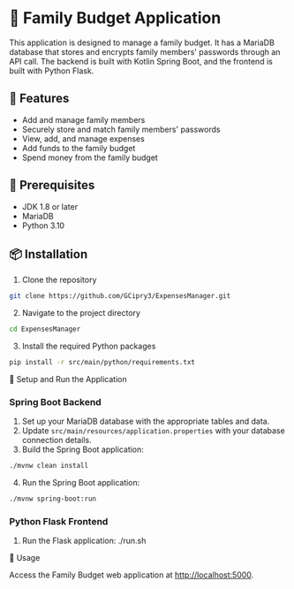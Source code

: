 # 🏡 Family Budget Application

This application is designed to manage a family budget. It has a MariaDB database that stores and encrypts family members' passwords through an API call. The backend is built with Kotlin Spring Boot, and the frontend is built with Python Flask.

## 🌟 Features

- Add and manage family members
- Securely store and match family members' passwords
- View, add, and manage expenses
- Add funds to the family budget
- Spend money from the family budget

## 🔧 Prerequisites

- JDK 1.8 or later
- MariaDB
- Python 3.10

## 📦 Installation

1. Clone the repository
```bash
git clone https://github.com/GCipry3/ExpensesManager.git
```

2. Navigate to the project directory
```bash
cd ExpensesManager
```

3. Install the required Python packages
```bash
pip install -r src/main/python/requirements.txt
```

🚀 Setup and Run the Application

### Spring Boot Backend

1. Set up your MariaDB database with the appropriate tables and data.
2. Update `src/main/resources/application.properties` with your database connection details.
3. Build the Spring Boot application:
```bash
./mvnw clean install
```
4. Run the Spring Boot application:
```bash
./mvnw spring-boot:run
```


### Python Flask Frontend

1. Run the Flask application:
./run.sh 


🎯 Usage

Access the Family Budget web application at [http://localhost:5000](http://localhost:5000).

